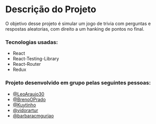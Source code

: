 <h1>Descrição do Projeto</h1>

<p>O objetivo desse projeto é simular um jogo de trivia com perguntas e respostas aleatorias, com direito a um hanking de pontos no final.</p>

<h3>Tecnologias usadas:</h3>

- React
- React-Testing-Library
- React-Router
- Redux

<h3>Projeto desenvolvido em grupo pelas seguintes pessoas:</h3>

- [@LeoAraujo30](https://github.com/LeoAraujo30)
- [@BrenoOPrado](https://github.com/BrenoOPrado)
- [@Kuytinho](https://github.com/Kuytinho)
- [@vidorartur](https://github.com/vidorartur)
- [@barbaracmgurjao](https://github.com/barbaracmgurjao)
